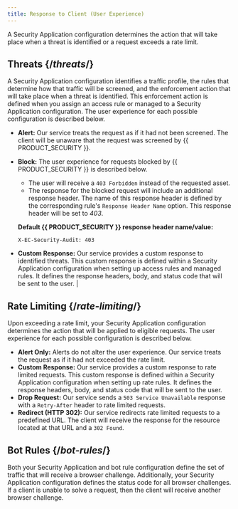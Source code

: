 ```yaml
---
title: Response to Client (User Experience)
---
```


A Security Application configuration determines the action that
will take place when a threat is identified or a request exceeds a rate
limit.

## Threats {/*threats*/}

A Security Application configuration identifies a traffic
profile, the rules that determine how that traffic will be screened, and
the enforcement action that will take place when a threat is identified.
This enforcement action is defined when you assign an access rule or
managed to a Security Application configuration. The user
experience for each possible configuration is described below.
-   **Alert:** Our service treats the request as if it had not been screened. The client will be unaware that the request was screened by {{ PRODUCT_SECURITY }}.
-   **Block:** The user experience for requests blocked by {{ PRODUCT_SECURITY }} is described below.
    -   The user will receive a `403 Forbidden` instead of the requested asset.
    -   The response for the blocked request will include an additional response header. The name of this response header is defined by the corresponding rule's `Response Header Name` option. This response header will be set to *403*.

    **Default {{ PRODUCT_SECURITY }} response header name/value:**

    ```
    X-EC-Security-Audit: 403
    ```
-   **Custom Response:** Our service provides a custom response to identified threats. This custom response is defined within a Security Application configuration when setting up access rules and managed rules. It defines the response headers, body, and status code that will be sent to the user.                                             |

## Rate Limiting {/*rate-limiting*/}

Upon exceeding a rate limit, your Security Application
configuration determines the action that will be applied to eligible
requests. The user experience for each possible configuration is
described below.
-   **Alert Only:** Alerts do not alter the user experience. Our service treats the request as if it had not exceeded the rate limit.                                                                                                                                                  
-   **Custom Response:** Our service provides a custom response to rate limited requests. This custom response is defined within a Security Application configuration when setting up rate rules. It defines the response headers, body, and status code that will be sent to the user.
-   **Drop Request:** Our service sends a `503 Service Unavailable` response with a `Retry-After` header to rate limited requests.
-   **Redirect (HTTP 302):** Our service redirects rate limited requests to a predefined URL. The client will receive the response for the resource located at that URL and a `302 Found`.

## Bot Rules {/*bot-rules*/}

Both your Security Application and bot rule configuration define the set of traffic that will receive a browser challenge. Additionally, your Security Application configuration defines the status code for all browser challenges. If a client is unable to solve a request, then the client will receive another browser challenge.  